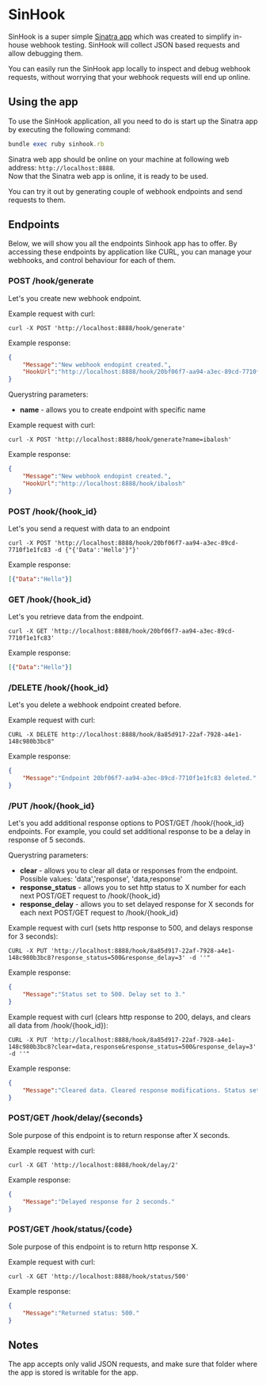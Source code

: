 # SinHook

SinHook is a super simple [Sinatra app](http://www.sinatrarb.com/) which was created to simplify in-house webhook testing. 
SinHook will collect JSON based requests and allow debugging them. 

You can easily run the SinHook app locally to inspect and debug webhook requests, without worrying that your webhook requests will end up online.

## Using the app

To use the SinHook application, all you need to do is start up the Sinatra app by executing the following command:

``` ruby
bundle exec ruby sinhook.rb
```
  
Sinatra web app should be online on your machine at following web address: `http://localhost:8888`.  
Now that the Sinatra web app is online, it is ready to be used. 

You can try it out by generating couple of webhook endpoints and send requests to them.

## Endpoints

Below, we will show you all the endpoints Sinhook app has to offer. 
By accessing these endpoints by application like CURL, you can manage your webhooks, and control behaviour for each of them.

### POST /hook/generate

Let's you create new webhook endpoint.

Example request with curl:

``` shell 
curl -X POST 'http://localhost:8888/hook/generate'
```

Example response:

``` json
{
    "Message":"New webhook endopint created.",
    "HookUrl":"http://localhost:8888/hook/20bf06f7-aa94-a3ec-89cd-7710f1e1fc83"
}
```

Querystring parameters:

* **name** - allows you to create endpoint with specific name

Example request with curl:

``` shell 
curl -X POST 'http://localhost:8888/hook/generate?name=ibalosh'
```

Example response:

``` json
{
    "Message":"New webhook endopint created.",
    "HookUrl":"http://localhost:8888/hook/ibalosh"
}
```

### POST /hook/{hook_id}

Let's you send a request with data to an endpoint

``` shell 
curl -X POST 'http://localhost:8888/hook/20bf06f7-aa94-a3ec-89cd-7710f1e1fc83 -d {"{'Data':'Hello'}"}'
```

Example response:

``` json
[{"Data":"Hello"}]
``` 

### GET /hook/{hook_id}

Let's you retrieve data from the endpoint.

``` shell 
curl -X GET 'http://localhost:8888/hook/20bf06f7-aa94-a3ec-89cd-7710f1e1fc83'
```

Example response:

``` json
[{"Data":"Hello"}]
``` 

### /DELETE /hook/{hook_id}

Let's you delete a webhook endpoint created before.

Example request with curl:

``` curl
CURL -X DELETE http://localhost:8888/hook/8a85d917-22af-7928-a4e1-148c980b3bc8"
``` 

Example response:

``` json
{
    "Message":"Endpoint 20bf06f7-aa94-a3ec-89cd-7710f1e1fc83 deleted."
}
```
 
### /PUT /hook/{hook_id}

Let's you add additional response options to POST/GET /hook/{hook_id} endpoints.
For example, you could set additional response to be a delay in response of 5 seconds.

Querystring parameters:

* **clear** - allows you to clear all data or responses from the endpoint. Possible values: 'data','response', 'data,response'
* **response_status** - allows you to set http status to X number for each next POST/GET request to /hook/{hook_id}
* **response_delay** - allows you to set delayed response for X seconds for each next POST/GET request to /hook/{hook_id}

Example request with curl (sets http response to 500, and delays response for 3 seconds):

``` curl
CURL -X PUT 'http://localhost:8888/hook/8a85d917-22af-7928-a4e1-148c980b3bc8?response_status=500&response_delay=3' -d ''"
``` 

Example response:

``` json
{
    "Message":"Status set to 500. Delay set to 3."
}
```

Example request with curl (clears http response to 200, delays, and clears all data from /hook/{hook_id}):

``` curl
CURL -X PUT 'http://localhost:8888/hook/8a85d917-22af-7928-a4e1-148c980b3bc8?clear=data,response&response_status=500&response_delay=3' -d ''"
``` 

Example response:

``` json
{
    "Message":"Cleared data. Cleared response modifications. Status set to 500. Delay set to 3."
}
```

### POST/GET /hook/delay/{seconds}

Sole purpose of this endpoint is to return response after X seconds.

Example request with curl:

``` curl
curl -X GET 'http://localhost:8888/hook/delay/2'
``` 

Example response:

``` json
{
    "Message":"Delayed response for 2 seconds."
}
``` 
 
### POST/GET /hook/status/{code}

Sole purpose of this endpoint is to return http response X.

Example request with curl:

``` curl
curl -X GET 'http://localhost:8888/hook/status/500'
``` 

Example response:

``` json
{
    "Message":"Returned status: 500."
}
``` 

## Notes

The app accepts only valid JSON requests, and make sure that folder where the app is stored is writable for the app.

